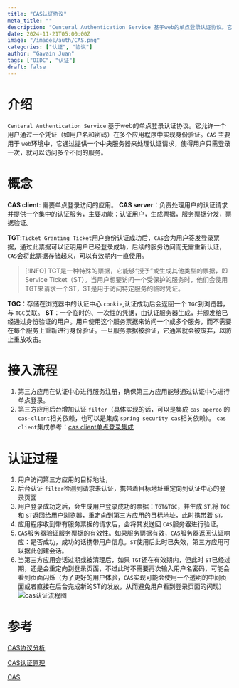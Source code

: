 ```yaml
---
title: "CAS认证协议"
meta_title: ""
description: "Centeral Authentication Service 基于web的单点登录认证协议。它允许一个用户通过一个凭证（如用户名和密码）在多个应用程序中实现身份验证。CAS主要用于web环境中，它通过提供一个中央服务器来处理认证请求，使得用户只需登录一次，就可以访问多个不同的服务。"
date: 2024-11-21T05:00:00Z
image: "/images/auth/CAS.png"
categories: ["认证", "协议"]
author: "Gavain Juan"
tags: ["OIDC", "认证"]
draft: false
---
```

# 介绍

`Centeral Authentication Service` 基于web的单点登录认证协议。它允许一个用户通过一个凭证（如用户名和密码）在多个应用程序中实现身份验证。`CAS` 主要用于 `web`环境中，它通过提供一个中央服务器来处理认证请求，使得用户只需登录一次，就可以访问多个不同的服务。

# 概念

**CAS client**: 需要单点登录访问的应用。
**CAS server**：负责处理用户的认证请求并提供一个集中的认证服务，主要功能：认证用户，生成票据，服务票据分发，票据验证。

**TGT**:`Ticket Granting Ticket`用户身份认证成功后，`CAS`会为用户签发登录票据，通过此票据可以证明用户已经登录成功，后续的服务访问而无需重新认证，`CAS`会将此票据存储起来，可以有效期内一直使用。

> [!INFO] TGT是一种特殊的票据，它能够“授予”或生成其他类型的票据，即Service Ticket（ST）。当用户想要访问一个受保护的服务时，他们会使用TGT来请求一个ST，ST是用于访问特定服务的临时凭证。

**TGC**：存储在浏览器中的认证中心 `cookie`,认证成功后会返回一个 `TGC`到浏览器，与 `TGC`关联。
**ST**：一个临时的、一次性的凭据，由认证服务器生成，并颁发给已经通过身份验证的用户。用户使用这个服务票据来访问一个或多个服务，而不需要在每个服务上重新进行身份验证。一旦服务票据被验证，它通常就会被废弃，以防止重放攻击。

# 接入流程

1. 第三方应用在认证中心进行服务注册，确保第三方应用能够通过认证中心进行单点登录。
2. 第三方应用后台增加认证 `filter`（具体实现的话，可以是集成 `cas apereo` 的 `cas-client`相关依赖，也可以是集成 `spring security cas`相关依赖）。
   `cas client`集成参考：[cas client单点登录集成](https://blog.csdn.net/gitblog_00711/article/details/142805453)

# 认证过程

1. 用户访问第三方应用的目标地址，
2. 后台认证 `filter`检测到请求未认证，携带着目标地址重定向到认证中心的登录页面
3. 用户登录成功之后，会生成用户登录成功的票据：`TGT&TGC`，并生成 `ST`,将 `TGC`和 `ST`返回给用户浏览器，重定向到第三方应用的目标地址，此时携带着 `ST`。
4. 应用程序收到带有服务票据的请求后，会将其发送回 `CAS`服务器进行验证。
5. `CAS`服务器验证服务票据的有效性。如果服务票据有效，`CAS`服务器返回认证响应：是否成功，成功的话携带用户信息。`ST`使用后此时已失效，第三方应用可以据此创建会话。
6. 当第三方应用会话过期或被清理后，如果 `TGT`还在有效期内，但此时 `ST`已经过期，还是会重定向到登录页面，不过此时不需要再次输入用户名密码，可能会看到页面闪烁（为了更好的用户体验，`CAS`实现可能会使用一个透明的中间页面或者直接在后台完成新的ST的发放，从而避免用户看到登录页面的闪现）
   ![cas认证流程图](/images/auth/CAS%20认证协议-cas认证流程图.png)

# 参考

[CAS协议分析](https://www.freebuf.com/articles/network/365909.html)

[CAS认证原理](https://cloud.tencent.com/developer/article/2053889)

[CAS](https://zhuanlan.zhihu.com/p/627920220)
